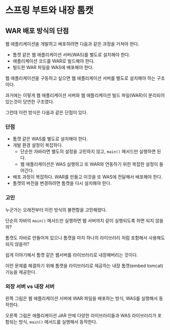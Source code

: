 # 스프링 부트와 내장 톰캣

## WAR 배포 방식의 단점

웹 애플리케이션을 개발하고 배포하려면 다음과 같은 과정을 거쳐야 한다. 

* 톰캣 같은 웹 애플리케이션 서버(WAS)를 별도로 설치해야 한다. 
* 애플리케이션 코드를 WAR로 빌드해야 한다.
* 빌드한 WAR 파일을 WAS에 배포해야 한다.

웹 애플리케이션을 구동하고 싶으면 웹 애플리케이션 서버를 별도로 설치해야 하는 구조이다.

과거에는 이렇게 웹 애플리케이션 서버와 웹 애플리케이션 빌드 파일(WAR)이 분리되어 있는것이 당연한 구조였다.

그런데 이런 방식은 다음과 같은 단점이 있다.

### **단점**

* 톰캣 같은 WAS를 별도로 설치해야 한다. 
* 개발 환경 설정이 복잡하다.
  * 단순한 자바라면 별도의 설정을 고민하지 않고, `main()` 메서드만 실행하면 된다.
  * 웹 애플리케이션은 WAS 실행하고 또 WAR와 연동하기 위한 복잡한 설정이 들어간다. 
* 배포 과정이 복잡하다. WAR를 만들고 이것을 또 WAS에 전달해서 배포해야 한다. 
* 톰캣의 버전을 변경하려면 톰캣을 다시 설치해야 한다.

### **고민**

누군가는 오래전부터 이런 방식의 불편함을 고민해왔다. 

단순히 자바의 `main()` 메서드만 실행하면 웹 서버까지 같이 실행되도록 하면 되지 않을까? 

톰캣도 자바로 만들어져 있으니 톰캣을 마치 하나의 라이브러리 처럼 포함해서 사용해도 되지 않을까? 

쉽게 이야기해서 톰캣 같은 웹서버를 라이브러리로 내장해버리는 것이다.

이런 문제를 해결하기 위해 톰캣을 라이브러리로 제공하는 내장 톰캣(embed tomcat) 기능을 제공한다.

### 외장 서버 vs 내장 서버


왼쪽 그림은 웹 애플리케이션 서버에 WAR 파일을 배포하는 방식, WAS를 실행해서 동작한다.

오른쪽 그림은 애플리케이션 JAR 안에 다양한 라이브러리들과 WAS 라이브러리가 포함되는 방식, `main()` 메서드를 실행해서 동작한다.














